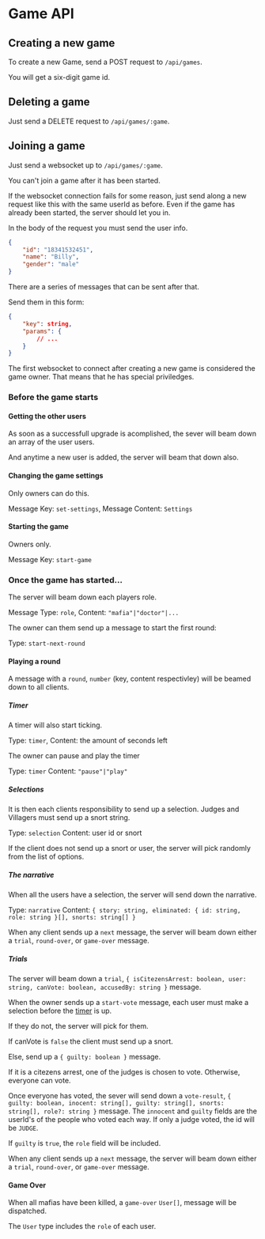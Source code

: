 # Game API

## Creating a new game

To create a new Game, send a POST request to `/api/games`.

You will get a six-digit game id.

## Deleting a game

Just send a DELETE request to `/api/games/:game`.

## Joining a game

Just send a websocket up to `/api/games/:game`.

You can't join a game after it has been started.

If the websocket connection fails for some reason, just send along a new request like this with the same userId as before. Even if the game has already been started, the server should let you in.

In the body of the request you must send the user info.

```json
{
	"id": "18341532451",
	"name": "Billy",
	"gender": "male"
}
```

There are a series of messages that can be sent after that.

Send them in this form:

```json
{
	"key": string,
	"params": {
		// ...
	}
}
```

The first websocket to connect after creating a new game is considered the game owner. That means that he has special priviledges.

### Before the game starts

#### Getting the other users

As soon as a successfull upgrade is acomplished, the sever will beam down an array of the user users.

And anytime a new user is added, the server will beam that down also.

#### Changing the game settings

Only owners can do this.

Message Key: `set-settings`,
Message Content: `Settings`

#### Starting the game

Owners only.

Message Key: `start-game`

### Once the game has started...

The server will beam down each players role.

Message Type: `role`,
Content: `"mafia"|"doctor"|...`

The owner can them send up a message to start the first round:

Type: `start-next-round`

#### Playing a round

A message with a `round`, `number` (key, content respectivley) will be beamed down to all clients.

##### Timer

A timer will also start ticking.

Type: `timer`,
Content: the amount of seconds left

The owner can pause and play the timer

Type: `timer`
Content: `"pause"|"play"`

##### Selections

It is then each clients responsibility to send up a selection. Judges and Villagers must send up a snort string.

Type: `selection`
Content: user id or snort

If the client does not send up a snort or user, the server will pick randomly from the list of options.

##### The narrative

When all the users have a selection, the server will send down the narrative.

Type: `narrative`
Content: `{ story: string, eliminated: { id: string, role: string }[], snorts: string[] }`

When any client sends up a `next` message, the server will beam down either a `trial`, `round-over`, or `game-over` message.

##### Trials

The server will beam down a `trial`, `{ isCitezensArrest: boolean, user: string, canVote: boolean, accusedBy: string }` message.

When the owner sends up a `start-vote` message, each user must make a selection before the [timer](#timer) is up.

If they do not, the server will pick for them.

If canVote is `false` the client must send up a snort.

Else, send up a `{ guilty: boolean }` message.

If it is a citezens arrest, one of the judges is chosen to vote. Otherwise, everyone can vote.

Once everyone has voted, the sever will send down a `vote-result`, `{ guilty: boolean, inocent: string[], guilty: string[], snorts: string[], role?: string }` message. The `innocent` and `guilty` fields are the userId's of the people who voted each way. If only a judge voted, the id will be `JUDGE`.

If `guilty` is `true`, the `role` field will be included.

When any client sends up a `next` message, the server will beam down either a `trial`, `round-over`, or `game-over` message.

#### Game Over

When all mafias have been killed, a `game-over` `User[]`, message will be dispatched.

The `User` type includes the `role` of each user.
